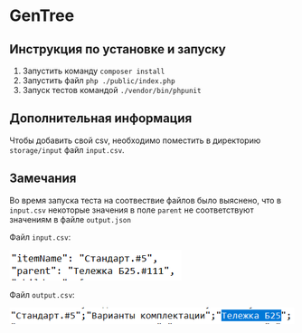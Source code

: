 # GenTree
## Инструкция по установке и запуску
1. Запустить команду ```composer install```
2. Запустить файл ```php ./public/index.php```
3. Запуск тестов командой ```./vendor/bin/phpunit```
## Дополнительная информация
Чтобы добавить свой csv, 
необходимо поместить в директорию ```storage/input``` файл ```input.csv```.
## Замечания
Во время запуска теста на соотвествие файлов было выяснено, что в ```input.csv``` некоторые значения в поле ```parent``` не соответствуют значениям в файле ```output.json```

Файл ```input.csv```:

![Input](storage/images/input.png)

Файл ```output.csv```:

![Output](storage/images/output.png)